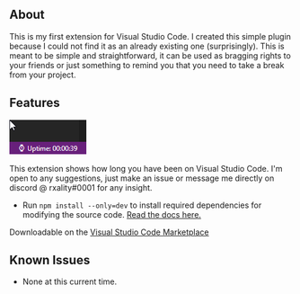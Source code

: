## About

This is my first extension for Visual Studio Code. I created this simple plugin because I could not find it as an already existing one (surprisingly). This is meant to be simple and straightforward, it can be used as bragging rights to your friends or just something to remind you that you need to take a break from your project.

## Features

![demo](demo.gif)

This extension shows how long you have been on Visual Studio Code. I'm open to any suggestions, just make an issue or message me directly on discord @ rxality#0001 for any insight.

- Run `npm install --only=dev` to install required dependencies for modifying the source code. [Read the docs here.](https://code.visualstudio.com/api)

Downloadable on the [Visual Studio Code Marketplace](https://marketplace.visualstudio.com/items?itemName=rxality.uptime)

## Known Issues

- None at this current time.